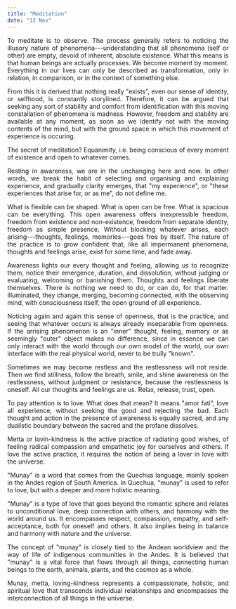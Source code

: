 ```yaml
---
title: "Meditation"
date: "13 Nov"
---
```

<div style="text-align: justify">
To meditate is to observe. The process generally refers to noticing the illusory nature of phenomena---understanding that all phenomena (self or other) are empty, devoid of inherent, absolute existence. What this means is that human beings are actually processes. We become moment by moment. Everything in our lives can only be described as transformation, only in relation, in comparison, or in the context of something else. 

From this it is derived that nothing really "exists", even our sense of identity, or selfhood, is constantly storylined. Therefore, it can be argued that seeking any sort of stability and comfort from identification with this moving constallation of phenomena is madness. However, freedom and stability are available at any moment, as soon as we identify not with the moving contents of the mind, but with the ground space in which this movement of experience is occuring. 

The secret of meditation? Equanimity, i.e. being conscious of every moment of existence and open to whatever comes. 

Resting in awareness, we are in the unchanging here and now. In other words, we break the habit of selecting and organising and explaining experience, and gradually clarity emerges, that "my experience", or "these experiences that arise for, or as me", do not define me.

What is flexible can be shaped. What is open can be free. What is spacious can be everything.
This open awareness offers inexpressible freedom, freedom from existence and non-existence, freedom from separate identity, freedom as simple presence. Without blocking whatever arises, each arising---thoughts, feelings, memories---goes free by itself. 
The nature of the practice is to grow confident that, like all impermanent phenomena, thoughts and feelings arise, exist for some time, and fade away. 

Awareness lights our every thought and feeling, allowing us to recognize them, notice their emergence, duration, and dissolution, without judging or evaluating, welcoming or banishing them.
Thoughts and feelings liberate themselves. There is nothing we need to do, or can do, for that matter. Illuminated, they change, merging, becoming connected, with the observing mind, with consciousness itself, the open ground of all experience.

Noticing again and again this sense of openness, that is the practice, and seeing that whatever occurs is always already inseparable from openness. If the arrising phenomenon is an "inner" thought, feeling, memory or as seemingly "outer" object makes no difference, since in essence we can only interact with the world through our own model of the world, our own interface with the real physical world, never to be trully "known".

Sometimes we may become restless and the restlessness will not reside.
Then we find stillness, follow the breath, smile, and shine awareness on the restlessness, without judgment or resistance, because the restlessness is oneself. All our thoughts and feelings are us. 
Relax, release, trust, open.

To pay attention is to love. What does that mean? It means "amor fati", love all experience, without seeking the good and rejecting the bad. Each thought and action in the presence of awareness is equally sacred, and any dualistic boundary between the sacred and the profane dissolves.

Metta or lovin-kindness is the active practice of radiating good wishes, of feeling radical compassion and empathetic joy for ourselves and others. If love the active practice, it requires the notion of being a lover in love with the universe. 

"Munay" is a word that comes from the Quechua language, mainly spoken in the Andes region of South America. In Quechua, "munay" is used to refer to love, but with a deeper and more holistic meaning.

"Munay" is a type of love that goes beyond the romantic sphere and relates to unconditional love, deep connection with others, and harmony with the world around us. It encompasses respect, compassion, empathy, and self-acceptance, both for oneself and others. It also implies being in balance and harmony with nature and the universe.

The concept of "munay" is closely tied to the Andean worldview and the way of life of indigenous communities in the Andes. It is believed that "munay" is a vital force that flows through all things, connecting human beings to the earth, animals, plants, and the cosmos as a whole.

Munay, metta, loving-kindness represents a compassionate, holistic, and spiritual love that transcends individual relationships and encompasses the interconnection of all things in the universe.


</div>
